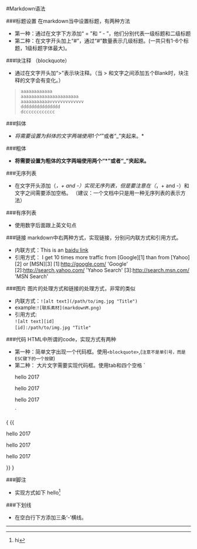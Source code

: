 #Markdown语法

###标题设置
在markdown当中设置标题，有两种方法
* 第一种：通过在文字下方添加“ = ”和 “ - ”，他们分别代表一级标题和二级标题
* 第二种：在文字开头加上“#”，通过“#”数量表示几级标题。(一共只有1-6个标题，1级标题字体最大)。

###块注释
（blockquote）
* 通过在文字开头加“>”表示块注释。（当 > 和文字之间添加五个Blank时，块注释的文字会有变化。）

>     aaaaaaaaaaaa
>     aaaaaaaaaaaaaaaaaaaaaa
>     aaaaaaaaaaavvvvvvvvvvvvv
>     ddddddddddddddd
>     dcccccccccccc

###斜体
* *将需要设置为斜体的文字两端使用1个“*”或者“_”夹起来。*

###粗体
* **将需要设置为粗体的文字两端使用两个“*”或者“_”夹起来。**

###无序列表
* 在文字开头添加（*，+ and -）实现无序列表，但是要注意在（*，+ and -）和文字之间需要添加空格。
（建议：一个文档中只是用一种无序列表的表示方法）

###有序列表
* 使用数字后面跟上英文句点

###链接
markdown中右两种方式，实现链接，分别问内联方式和引用方式。
* 内联方式：This is an [baidu link](http://www.baidu.com)
* 引用方式： I get 10 times more traffic from [Google][1] than from [Yahoo][2] or [MSN][3]
[1]:http://google.com/          'Google'
[2]:http://search.yahoo.com/    'Yahoo Search'
[3]:http://search.msn.com/      'MSN Search'

###图片
图片的处理方式和链接的处理方式，非常的类似
* 内联方式：`![alt text](/path/to/img.jpg "Title")`
*  example:`![联系素材](markdownM.png)`
* 引用方式:<br>
`![alt text][id]`<br>
`[id]:/path/to/img.jpg "Title"`

###代码
HTML中所谓的code，实现方式有两种
* 第一种：简单文字出现一个代码框。使用`<blockquote>`,(`注意不是单引号，而是ESC键下的一个按键`)
* 第二种： 大片文字需要实现代码框。使用tab和四个空格
    `
    <p>hello 2017</p>
    <p>hello 2017</p>
    <p>hello 2017</p>
    `
{ {{
    <p>hello 2017</p>
    <p>hello 2017</p>
    <p>hello 2017</p>
   }}
}

###脚注
* 实现方式如下
 hello[^hello]


[^hello]:hi

###下划线
* 在空白行下方添加三条‘-’横线。

 ---